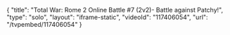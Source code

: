 {
    "title": "Total War: Rome 2 Online Battle #7 (2v2)- Battle against Patchy!",
    "type": "solo",
    "layout": "iframe-static",
    "videoId": "117406054",
    "url": "\/tvpembed\/117406054"
}